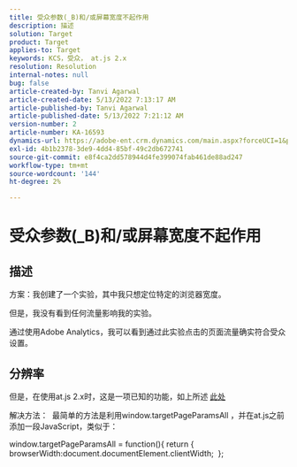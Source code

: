 ```yaml
---
title: 受众参数(_B)和/或屏幕宽度不起作用
description: 描述
solution: Target
product: Target
applies-to: Target
keywords: KCS，受众， at.js 2.x
resolution: Resolution
internal-notes: null
bug: false
article-created-by: Tanvi Agarwal
article-created-date: 5/13/2022 7:13:17 AM
article-published-by: Tanvi Agarwal
article-published-date: 5/13/2022 7:21:12 AM
version-number: 2
article-number: KA-16593
dynamics-url: https://adobe-ent.crm.dynamics.com/main.aspx?forceUCI=1&pagetype=entityrecord&etn=knowledgearticle&id=6966a423-8cd2-ec11-a7b5-00224809c27a
exl-id: 4b1b2378-3de9-4dd4-85bf-49c2db672741
source-git-commit: e8f4ca2dd578944d4fe399074fab461de88ad247
workflow-type: tm+mt
source-wordcount: '144'
ht-degree: 2%

---
```


# 受众参数(_B)和/或屏幕宽度不起作用

## 描述


方案：我创建了一个实验，其中我只想定位特定的浏览器宽度。

但是，我没有看到任何流量影响我的实验。



通过使用Adobe Analytics，我可以看到通过此实验点击的页面流量确实符合受众设置。


## 分辨率


但是，在使用at.js 2.x时，这是一项已知的功能，如上所述 [此处](https://experienceleague.adobe.com/docs/target/using/implement-target/client-side/at-js-implementation/upgrading-from-atjs-1x-to-atjs-20.html?lang=en#:~:text=displayed%20and%20applied.-,Which%20at.js%201.x%20parameters%20for%20creating%20audiences%20are%20not%20supported%20in%20at.js%202.x%3F，-The%20folling%20at)

解决方法：  最简单的方法是利用window.targetPageParamsAll ，并在at.js之前添加一段JavaScript，类似于：

window.targetPageParamsAll = function(){ return { browserWidth:document.documentElement.clientWidth;  };

